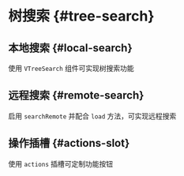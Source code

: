 # 树搜索 {#tree-search}

## 本地搜索 {#local-search}

使用 `VTreeSearch` 组件可实现树搜索功能

<CodeDemo component="LocalSearch" />

## 远程搜索 {#remote-search}

启用 `searchRemote` 并配合 `load` 方法，可实现远程搜索

<CodeDemo component="RemoteSearch" />

## 操作插槽 {#actions-slot}

使用 `actions` 插槽可定制功能按钮

<CodeDemo component="ActionsSlot" />
